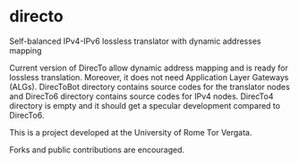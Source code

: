 # directo
Self-balanced IPv4-IPv6 lossless translator with dynamic addresses mapping

Current version of DirecTo allow dynamic address mapping and is ready for lossless translation. Moreover, it does not need Application Layer Gateways (ALGs). DirecToBot directory contains source codes for the translator nodes and DirecTo6 directory contains source codes for IPv4 nodes. DirecTo4 directory is empty and it should get a specular development compared to DirecTo6.

This is a project developed at the University of Rome Tor Vergata.

Forks and public contributions are encouraged.
